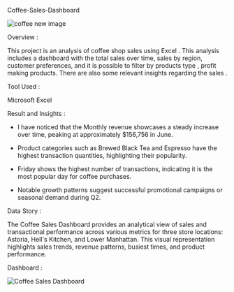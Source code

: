Coffee-Sales-Dashboard 


 ![coffee new image](https://github.com/user-attachments/assets/dc822d6a-1fea-4a16-a4d2-a79a4b52ce8f)


Overview :

This project is an analysis of coffee shop sales using Excel . This analysis includes a dashboard with the total sales over time, sales by region, customer preferences, and it is possible to  filter by products type , profit making products. There are also some relevant insights  regarding the sales . 





Tool Used :

Microsoft Excel 





Result and Insights :

 - I have noticed that the Monthly revenue showcases a steady increase over time, peaking at approximately $156,756 in June.

 - Product categories such as Brewed Black Tea and Espresso have the highest transaction quantities, highlighting their popularity.

 - Friday shows the highest number of transactions, indicating it is the most popular day for coffee purchases.

 - Notable growth patterns suggest successful promotional campaigns or seasonal demand during Q2.

   
   




Data Story :

The Coffee Sales Dashboard provides an analytical view of sales and transactional performance across various metrics for three store locations: Astoria, Hell's Kitchen, and Lower Manhattan. This visual representation highlights sales trends, revenue patterns, busiest times, and product performance.




Dashboard :
 

![Coffee Sales Dashboard](https://github.com/user-attachments/assets/7300b014-59bd-4230-beed-da209f5f7731)










